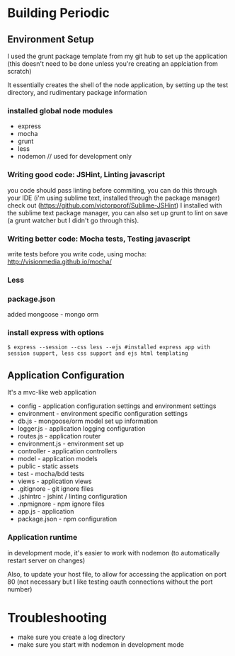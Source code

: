 # Building Periodic

## Environment Setup

I used the grunt package template from my git hub to set up the application (this doesn't need to be done unless you're creating an applciation from scratch)

It essentially creates the shell of the node application, by setting up the test directory, and rudimentary package information

### installed global node modules
* express
* mocha
* grunt
* less
* nodemon // used for development only

### Writing good code: JSHint, Linting javascript
you code should pass linting before commiting, you can do this through your IDE (i'm using sublime text, installed through the package manager) check out (https://github.com/victorporof/Sublime-JSHint) I installed with the sublime text package manager, you can also set up grunt to lint on save (a grunt watcher but I didn't go through this).

### Writing better code: Mocha tests, Testing javascript
write tests before you write code, using mocha: http://visionmedia.github.io/mocha/

### Less

### package.json
added mongoose - mongo orm

### install express with options
    $ express --session --css less --ejs #installed express app with session support, less css support and ejs html templating 

## Application Configuration
It's a mvc-like web application
* config - application configuration settings and environment settings
 * environment - environment specific configuration settings 
 * db.js - mongoose/orm model set up information
 * logger.js - application logging configuration
 * routes.js - application router
 * environment.js - environment set up
* controller - application controllers
* model - application models
* public - static assets
* test - mocha/bdd tests
* views - application views
* .gitignore - git ignore files
* .jshintrc - jshint / linting configuration
* .npmignore - npm ignore files
* app.js - application
* package.json - npm configuration

### Application runtime
in development mode, it's easier to work with nodemon (to automatically restart server on changes)

Also, to update your host file, to allow for accessing the application on port 80 (not necessary but I like testing oauth connections without the port number)

# Troubleshooting

* make sure you create a log directory
* make sure you start with nodemon in development mode
